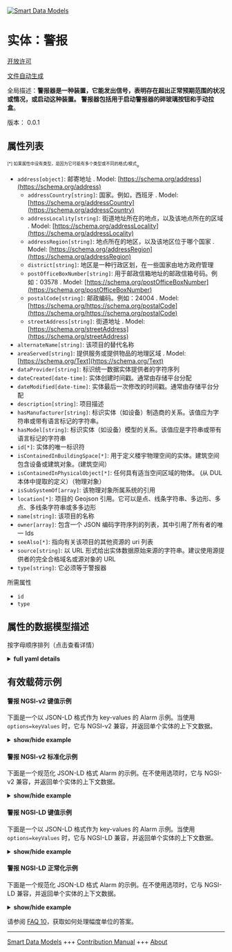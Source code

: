 <!-- 10-Header -->  
[![Smart Data Models](https://smartdatamodels.org/wp-content/uploads/2022/01/SmartDataModels_logo.png "Logo")](https://smartdatamodels.org)  
实体：警报  
=====<!-- /10-Header -->  
<!-- 15-License -->  
[开放许可](https://github.com/smart-data-models//dataModel.S4BLDG/blob/master/Alarm/LICENSE.md)  
[文件自动生成](https://docs.google.com/presentation/d/e/2PACX-1vTs-Ng5dIAwkg91oTTUdt8ua7woBXhPnwavZ0FxgR8BsAI_Ek3C5q97Nd94HS8KhP-r_quD4H0fgyt3/pub?start=false&loop=false&delayms=3000#slide=id.gb715ace035_0_60)  
<!-- /15-License -->  
<!-- 20-Description -->  
全局描述：**警报器是一种装置，它能发出信号，表明存在超出正常预期范围的状况或情况，或启动这种装置。  警报器包括用于启动警报器的碎玻璃按钮和手动拉盒**。  
版本： 0.0.1  
<!-- /20-Description -->  
<!-- 30-PropertiesList -->  

## 属性列表  

<sup><sub>[*] 如果属性中没有类型，是因为它可能有多个类型或不同的格式/模式</sub></sup>。  
- `address[object]`: 邮寄地址  . Model: [https://schema.org/address](https://schema.org/address)	- `addressCountry[string]`: 国家。例如，西班牙  . Model: [https://schema.org/addressCountry](https://schema.org/addressCountry)  
	- `addressLocality[string]`: 街道地址所在的地点，以及该地点所在的区域  . Model: [https://schema.org/addressLocality](https://schema.org/addressLocality)  
	- `addressRegion[string]`: 地点所在的地区，以及该地区位于哪个国家  . Model: [https://schema.org/addressRegion](https://schema.org/addressRegion)  
	- `district[string]`: 地区是一种行政区划，在一些国家由地方政府管理    
	- `postOfficeBoxNumber[string]`: 用于邮政信箱地址的邮政信箱号码。例如：03578  . Model: [https://schema.org/postOfficeBoxNumber](https://schema.org/postOfficeBoxNumber)  
	- `postalCode[string]`: 邮政编码。例如：24004  . Model: [https://schema.org/https://schema.org/postalCode](https://schema.org/https://schema.org/postalCode)  
	- `streetAddress[string]`: 街道地址  . Model: [https://schema.org/streetAddress](https://schema.org/streetAddress)  
- `alternateName[string]`: 该项目的替代名称  - `areaServed[string]`: 提供服务或提供物品的地理区域  . Model: [https://schema.org/Text](https://schema.org/Text)- `dataProvider[string]`: 标识统一数据实体提供者的字符序列  - `dateCreated[date-time]`: 实体创建时间戳。通常由存储平台分配  - `dateModified[date-time]`: 实体最后一次修改的时间戳。通常由存储平台分配  - `description[string]`: 项目描述  - `hasManufacturer[string]`: 标识实体（如设备）制造商的关系。该值应为字符串或带有语言标记的字符串。  - `hasModel[string]`: 标识实体（如设备）模型的关系。该值应是字符串或带有语言标记的字符串  - `id[*]`: 实体的唯一标识符  - `isContainedInBuildingSpace[*]`: 用于定义楼宇物理空间的实体。建筑空间包含设备或建筑对象。(建筑空间）  - `isContainedInPhysicalObject[*]`: 任何具有适当空间区域的物体。  (从 DUL 本体中提取的定义）（物理对象）  - `isSubSystemOf[array]`: 该物理对象所属系统的引用  - `location[*]`: 项目的 Geojson 引用。它可以是点、线条字符串、多边形、多点、多线条字符串或多多边形  - `name[string]`: 该项目的名称  - `owner[array]`: 包含一个 JSON 编码字符序列的列表，其中引用了所有者的唯一 Ids  - `seeAlso[*]`: 指向有关该项目的其他资源的 uri 列表  - `source[string]`: 以 URL 形式给出实体数据原始来源的字符串。建议使用源提供者的完全合格域名或源对象的 URL  - `type[string]`: 它必须等于警报器  <!-- /30-PropertiesList -->  
<!-- 35-RequiredProperties -->  
所需属性  
- `id`  - `type`  <!-- /35-RequiredProperties -->  
<!-- 40-RequiredProperties -->  
<!-- /40-RequiredProperties -->  
<!-- 50-DataModelHeader -->  
## 属性的数据模型描述  
按字母顺序排列（点击查看详情）  
<!-- /50-DataModelHeader -->  
<!-- 60-ModelYaml -->  
<details><summary><strong>full yaml details</strong></summary>    
```yaml  
Alarm:    
  description: An alarm is a device that signals the existence of a condition or situation that is outside the boundaries of normal expectation or that activates such a device.  Alarms include the provision of break glass buttons and manual pull boxes that are used to activate alarms.    
  properties:    
    address:    
      description: The mailing address    
      properties:    
        addressCountry:    
          description: 'The country. For example, Spain'    
          type: string    
          x-ngsi:    
            model: https://schema.org/addressCountry    
            type: Property    
        addressLocality:    
          description: 'The locality in which the street address is, and which is in the region'    
          type: string    
          x-ngsi:    
            model: https://schema.org/addressLocality    
            type: Property    
        addressRegion:    
          description: 'The region in which the locality is, and which is in the country'    
          type: string    
          x-ngsi:    
            model: https://schema.org/addressRegion    
            type: Property    
        district:    
          description: 'A district is a type of administrative division that, in some countries, is managed by the local government'    
          type: string    
          x-ngsi:    
            type: Property    
        postOfficeBoxNumber:    
          description: 'The post office box number for PO box addresses. For example, 03578'    
          type: string    
          x-ngsi:    
            model: https://schema.org/postOfficeBoxNumber    
            type: Property    
        postalCode:    
          description: 'The postal code. For example, 24004'    
          type: string    
          x-ngsi:    
            model: https://schema.org/https://schema.org/postalCode    
            type: Property    
        streetAddress:    
          description: The street address    
          type: string    
          x-ngsi:    
            model: https://schema.org/streetAddress    
            type: Property    
        streetNr:    
          description: Number identifying a specific property on a public street    
          type: string    
          x-ngsi:    
            type: Property    
      type: object    
      x-ngsi:    
        model: https://schema.org/address    
        type: Property    
    alternateName:    
      description: An alternative name for this item    
      type: string    
      x-ngsi:    
        type: Property    
    areaServed:    
      description: The geographic area where a service or offered item is provided    
      type: string    
      x-ngsi:    
        model: https://schema.org/Text    
        type: Property    
    dataProvider:    
      description: A sequence of characters identifying the provider of the harmonised data entity    
      type: string    
      x-ngsi:    
        type: Property    
    dateCreated:    
      description: Entity creation timestamp. This will usually be allocated by the storage platform    
      format: date-time    
      type: string    
      x-ngsi:    
        type: Property    
    dateModified:    
      description: Timestamp of the last modification of the entity. This will usually be allocated by the storage platform    
      format: date-time    
      type: string    
      x-ngsi:    
        type: Property    
    description:    
      description: A description of this item    
      type: string    
      x-ngsi:    
        type: Property    
    hasManufacturer:    
      description: 'A relationship identifying the manufacturer of an entity (e.g., device). The value is expected to be a string or a string with language tag'    
      type: string    
      x-ngsi:    
        type: Property    
    hasModel:    
      description: 'A relationship identifying the model of an entity (e.g., device). The value is expected to be a string or a string with language tag'    
      type: string    
      x-ngsi:    
        type: Property    
    id:    
      anyOf:    
        - description: Identifier format of any NGSI entity    
          maxLength: 256    
          minLength: 1    
          pattern: ^[\w\-\.\{\}\$\+\*\[\]`|~^@!,:\\]+$    
          type: string    
          x-ngsi:    
            type: Property    
        - description: Identifier format of any NGSI entity    
          format: uri    
          type: string    
          x-ngsi:    
            type: Property    
      description: Unique identifier of the entity    
      x-ngsi:    
        type: Property    
    isContainedInBuildingSpace:    
      anyOf:    
        - description: Identifier format of any NGSI entity    
          maxLength: 256    
          minLength: 1    
          pattern: ^[\w\-\.\{\}\$\+\*\[\]`|~^@!,:\\]+$    
          type: string    
          x-ngsi:    
            type: Property    
        - description: Identifier format of any NGSI entity    
          format: uri    
          type: string    
          x-ngsi:    
            type: Property    
      description: An entity used to define the physical spaces of the building. A building space contains devices or building objects. (BuildingSpace)    
      x-ngsi:    
        type: Relationship    
    isContainedInPhysicalObject:    
      anyOf:    
        - description: Identifier format of any NGSI entity    
          maxLength: 256    
          minLength: 1    
          pattern: ^[\w\-\.\{\}\$\+\*\[\]`|~^@!,:\\]+$    
          type: string    
          x-ngsi:    
            type: Property    
        - description: Identifier format of any NGSI entity    
          format: uri    
          type: string    
          x-ngsi:    
            type: Property    
      description: Any Object that has a proper space region.  (Definition extracted from DUL ontology) (PhysicalObject)    
      x-ngsi:    
        type: Relationship    
    isSubSystemOf:    
      description: A reference to a system(s) that this Physical Object is part of    
      items:    
        anyOf:    
          - description: Identifier format of any NGSI entity    
            maxLength: 256    
            minLength: 1    
            pattern: ^[\w\-\.\{\}\$\+\*\[\]`|~^@!,:\\]+$    
            type: string    
            x-ngsi:    
              type: Property    
          - description: Identifier format of any NGSI entity    
            format: uri    
            type: string    
            x-ngsi:    
              type: Property    
        description: 'The class of systems, i.e., systems virtually isolated from the environment, whose behaviour and interactions with the environment are modeled. Systems can be connected to other systems. Connected systems interact in some ways. Systems can also have subsystems. Properties of subsystems somehow contribute to the properties of the supersystem. (System)'    
        x-ngsi:    
          type: Relationship    
      type: array    
      x-ngsi:    
        type: Relationship    
    location:    
      description: 'Geojson reference to the item. It can be Point, LineString, Polygon, MultiPoint, MultiLineString or MultiPolygon'    
      oneOf:    
        - description: Geojson reference to the item. Point    
          properties:    
            bbox:    
              items:    
                type: number    
              minItems: 4    
              type: array    
            coordinates:    
              items:    
                type: number    
              minItems: 2    
              type: array    
            type:    
              enum:    
                - Point    
              type: string    
          required:    
            - type    
            - coordinates    
          title: GeoJSON Point    
          type: object    
          x-ngsi:    
            type: GeoProperty    
        - description: Geojson reference to the item. LineString    
          properties:    
            bbox:    
              items:    
                type: number    
              minItems: 4    
              type: array    
            coordinates:    
              items:    
                items:    
                  type: number    
                minItems: 2    
                type: array    
              minItems: 2    
              type: array    
            type:    
              enum:    
                - LineString    
              type: string    
          required:    
            - type    
            - coordinates    
          title: GeoJSON LineString    
          type: object    
          x-ngsi:    
            type: GeoProperty    
        - description: Geojson reference to the item. Polygon    
          properties:    
            bbox:    
              items:    
                type: number    
              minItems: 4    
              type: array    
            coordinates:    
              items:    
                items:    
                  items:    
                    type: number    
                  minItems: 2    
                  type: array    
                minItems: 4    
                type: array    
              type: array    
            type:    
              enum:    
                - Polygon    
              type: string    
          required:    
            - type    
            - coordinates    
          title: GeoJSON Polygon    
          type: object    
          x-ngsi:    
            type: GeoProperty    
        - description: Geojson reference to the item. MultiPoint    
          properties:    
            bbox:    
              items:    
                type: number    
              minItems: 4    
              type: array    
            coordinates:    
              items:    
                items:    
                  type: number    
                minItems: 2    
                type: array    
              type: array    
            type:    
              enum:    
                - MultiPoint    
              type: string    
          required:    
            - type    
            - coordinates    
          title: GeoJSON MultiPoint    
          type: object    
          x-ngsi:    
            type: GeoProperty    
        - description: Geojson reference to the item. MultiLineString    
          properties:    
            bbox:    
              items:    
                type: number    
              minItems: 4    
              type: array    
            coordinates:    
              items:    
                items:    
                  items:    
                    type: number    
                  minItems: 2    
                  type: array    
                minItems: 2    
                type: array    
              type: array    
            type:    
              enum:    
                - MultiLineString    
              type: string    
          required:    
            - type    
            - coordinates    
          title: GeoJSON MultiLineString    
          type: object    
          x-ngsi:    
            type: GeoProperty    
        - description: Geojson reference to the item. MultiLineString    
          properties:    
            bbox:    
              items:    
                type: number    
              minItems: 4    
              type: array    
            coordinates:    
              items:    
                items:    
                  items:    
                    items:    
                      type: number    
                    minItems: 2    
                    type: array    
                  minItems: 4    
                  type: array    
                type: array    
              type: array    
            type:    
              enum:    
                - MultiPolygon    
              type: string    
          required:    
            - type    
            - coordinates    
          title: GeoJSON MultiPolygon    
          type: object    
          x-ngsi:    
            type: GeoProperty    
      x-ngsi:    
        type: GeoProperty    
    name:    
      description: The name of this item    
      type: string    
      x-ngsi:    
        type: Property    
    owner:    
      description: A List containing a JSON encoded sequence of characters referencing the unique Ids of the owner(s)    
      items:    
        anyOf:    
          - description: Identifier format of any NGSI entity    
            maxLength: 256    
            minLength: 1    
            pattern: ^[\w\-\.\{\}\$\+\*\[\]`|~^@!,:\\]+$    
            type: string    
            x-ngsi:    
              type: Property    
          - description: Identifier format of any NGSI entity    
            format: uri    
            type: string    
            x-ngsi:    
              type: Property    
        description: Unique identifier of the entity    
        x-ngsi:    
          type: Property    
      type: array    
      x-ngsi:    
        type: Property    
    seeAlso:    
      description: list of uri pointing to additional resources about the item    
      oneOf:    
        - items:    
            format: uri    
            type: string    
          minItems: 1    
          type: array    
        - format: uri    
          type: string    
      x-ngsi:    
        type: Property    
    source:    
      description: 'A sequence of characters giving the original source of the entity data as a URL. Recommended to be the fully qualified domain name of the source provider, or the URL to the source object'    
      type: string    
      x-ngsi:    
        type: Property    
    type:    
      description: It must be equal to Alarm    
      enum:    
        - Alarm    
      type: string    
      x-ngsi:    
        type: Property    
  required:    
    - id    
    - type    
  type: object    
  x-derived-from: "https://saref.etsi.org/saref4bldg/v1.1.2/#s4bldg:Alarm"    
  x-disclaimer: 'Redistribution and use in source and binary forms, with or without modification, are permitted  provided that the license conditions are met. Copyleft (c) 2022 Contributors to Smart Data Models Program'    
  x-license-url: https://github.com/smart-data-models/dataModel.S4BLDG/blob/master/Alarm/LICENSE.md    
  x-model-schema: https://smart-data-models.github.com/dataModel.SAREF4BLDG/Alarm/schema.json    
  x-model-tags: SAREF Alarm    
  x-version: 0.0.1    
```  
</details>    
<!-- /60-ModelYaml -->  
<!-- 70-MiddleNotes -->  
<!-- /70-MiddleNotes -->  
<!-- 80-Examples -->  
## 有效载荷示例  
#### 警报 NGSI-v2 键值示例  
下面是一个以 JSON-LD 格式作为 key-values 的 Alarm 示例。当使用 `options=keyValues` 时，它与 NGSI-v2 兼容，并返回单个实体的上下文数据。  
<details><summary><strong>show/hide example</strong></summary>    
```json  
{  
  "id": "urn:ngsi-ld:Alarm:403ddbdf-79c0-4923-9d07-4c962837c527",  
  "type": "Alarm",  
  "isContainedInBuildingSpace": "urn:ngsi-ld:BuildingSpace:5920683a-3228-480c-82f6-17c1cf239df4",  
  "isContainedInPhysicalObject": "urn:ngsi-ld:PhysicalObject:58a84941-5697-4bdd-a39b-0f509d89659f",  
  "isSubSystemOf": [  
    "urn:ngsi-ld:System:d2fa7d6b-adfe-4b27-a231-c5c5edb297ad",  
    "urn:ngsi-ld:System:97320977-f3bd-47f8-8945-c15e1fc0c50f",  
    "urn:ngsi-ld:System:d05a0603-3ea4-4ed8-9a3d-edac79bae877"  
  ],  
  "hasManufacturer": "Alarm Company Inc.",  
  "hasModel": "Alarm 0.1.2",  
  "dateCreated": "2023-01-26T04:02:51Z",  
  "dateModified": "2023-01-26T07:49:05Z",  
  "source": "Import",  
  "name": "Alarm",  
  "alternateName": "Alarm type 2",  
  "description": "Alarm of limited Alarm types",  
  "dataProvider": "IFC file"  
}  
```  
</details>  
#### 警报 NGSI-v2 标准化示例  
下面是一个规范化 JSON-LD 格式 Alarm 的示例。在不使用选项时，它与 NGSI-v2 兼容，并返回单个实体的上下文数据。  
<details><summary><strong>show/hide example</strong></summary>    
```json  
{  
  "id": "urn:ngsi-ld:Alarm:8ae04687-4a9f-4cc8-acfa-2bc726781aaa",  
  "type": "Alarm",  
  "isContainedInBuildingSpace": {  
    "type": "URL",  
    "value": "urn:ngsi-ld:BuildingSpace:db2e26a9-5f4a-4b2c-9510-e7f9e2239efa"  
  },  
  "isContainedInPhysicalObject": {  
    "type": "URL",  
    "value": "urn:ngsi-ld:PhysicalObject:1c447365-0f4e-4350-bfc7-a2974d8297dd"  
  },  
  "isSubSystemOf": {  
    "type": "array",  
    "value": [  
      {  
        "type": "URL",  
        "value": "urn:ngsi-ld:System:38982b54-aaed-4916-ad8f-fcfeccb8fe6d"  
      },  
      {  
        "type": "URL",  
        "value": "urn:ngsi-ld:System:d7ead903-19a3-4f08-90a8-52979e99bc2b"  
      },  
      {  
        "type": "URL",  
        "value": "urn:ngsi-ld:System:5baec201-65ae-41f9-b557-37bd69cd14bb"  
      }  
    ]  
  },  
  "hasManufacturer": {  
    "type": "Text",  
    "value": "Alarm Company Inc."  
  },  
  "hasModel": {  
    "type": "Text",  
    "value": "Alarm 0.1.2"  
  },  
  "dateCreated": {  
    "type": "DateTime",  
    "value": "2023-01-25T14:33:52.1440188+01:00"  
  },  
  "dateModified": {  
    "type": "DateTime",  
    "value": "2023-01-26T10:12:39.8292183+01:00"  
  },  
  "source": {  
    "type": "Text",  
    "value": "Import"  
  },  
  "name": {  
    "type": "Text",  
    "value": "Alarm"  
  },  
  "alternateName": {  
    "type": "Text",  
    "value": "Alarm type 2"  
  },  
  "description": {  
    "type": "Text",  
    "value": "Alarm of limited Alarm types"  
  },  
  "dataProvider": {  
    "type": "Text",  
    "value": "IFC file"  
  }  
}  
```  
</details>  
#### 警报 NGSI-LD 键值示例  
下面是一个以 JSON-LD 格式作为 key-values 的 Alarm 示例。当使用 `options=keyValues` 时，它与 NGSI-LD 兼容，并返回单个实体的上下文数据。  
<details><summary><strong>show/hide example</strong></summary>    
```json  
{  
  "id": "urn:ngsi-ld:Alarm:5c49d555-274b-4ccd-b527-823329defc35",  
  "type": "Alarm",  
  "isContainedInBuildingSpace": "urn:ngsi-ld:BuildingSpace:98c9f61a-d8f8-4326-b4f3-8845c97ad825",  
  "isContainedInPhysicalObject": "urn:ngsi-ld:PhysicalObject:2651a0f9-1d1b-4204-bcfc-a55f2d51f3bd",  
  "isSubSystemOf": [  
    "urn:ngsi-ld:System:8162840d-293b-4e69-a911-479d6040b540",  
    "urn:ngsi-ld:System:573efc0a-de49-43da-bed2-123de1138501",  
    "urn:ngsi-ld:System:565a39a6-eea4-4b32-8dcc-f10941da849a"  
  ],  
  "hasManufacturer": "Alarm Company Inc.",  
  "hasModel": "Alarm 0.1.2",  
  "dateCreated": "2023-01-25T17:55:12Z",  
  "dateModified": "2023-01-25T23:48:06Z",  
  "source": "Import",  
  "name": "Alarm",  
  "alternateName": "Alarm type 2",  
  "description": "Alarm of limited Alarm types",  
  "dataProvider": "IFC file",  
  "@context": [  
    "https://raw.githubusercontent.com/smart-data-models/dataModel.S4BLDG/master/context.jsonld",  
    "https://uri.etsi.org/ngsi-ld/v1/ngsi-ld-core-context.jsonld"  
  ]  
}  
```  
</details>  
#### 警报 NGSI-LD 正常化示例  
下面是一个规范化 JSON-LD 格式 Alarm 的示例。在不使用选项时，它与 NGSI-LD 兼容，并返回单个实体的上下文数据。  
<details><summary><strong>show/hide example</strong></summary>    
```json  
{  
  "id": "urn:ngsi-ld:Alarm:3200afb8-5a97-4a51-b454-a7bb5e7dd272",  
  "type": "Alarm",  
  "isContainedInBuildingSpace": {  
    "type": "Relationship",  
    "object": "urn:ngsi-ld:BuildingSpace:ef503257-cb0f-456e-88eb-90fee65efbd1"  
  },  
  "isContainedInPhysicalObject": {  
    "type": "Relationship",  
    "object": "urn:ngsi-ld:PhysicalObject:c6d91273-5403-4ffb-835d-5bc5f7778667"  
  },  
  "isSubSystemOf": [  
    {  
      "type": "Relationship",  
      "object": "urn:ngsi-ld:System:9cc30a80-baee-46bf-b844-9e5bfd93373f"  
    },  
    {  
      "type": "Relationship",  
      "object": "urn:ngsi-ld:System:c4d6a860-5659-4a7c-a2fe-6e910f200b84"  
    },  
    {  
      "type": "Relationship",  
      "object": "urn:ngsi-ld:System:4c12a0b6-c61d-40ec-9545-50e88d01592e"  
    }  
  ],  
  "hasManufacturer": {  
    "type": "Property",  
    "value": "Alarm Company Inc."  
  },  
  "hasModel": {  
    "type": "Property",  
    "value": "Alarm 0.1.2"  
  },  
  "dateCreated": {  
    "type": "Property",  
    "value": "2023-01-25T20:04:31Z"  
  },  
  "dateModified": {  
    "type": "Property",  
    "value": "2023-01-26T04:48:57Z"  
  },  
  "source": {  
    "type": "Property",  
    "value": "Import"  
  },  
  "name": {  
    "type": "Property",  
    "value": "Alarm"  
  },  
  "alternateName": {  
    "type": "Property",  
    "value": "Alarm type 2"  
  },  
  "description": {  
    "type": "Property",  
    "value": "Alarm of limited Alarm types"  
  },  
  "dataProvider": {  
    "type": "Property",  
    "value": "IFC file"  
  },  
  "@context": [  
    "https://raw.githubusercontent.com/smart-data-models/dataModel.S4BLDG/master/context.jsonld",  
    "https://uri.etsi.org/ngsi-ld/v1/ngsi-ld-core-context.jsonld"  
  ]  
}  
```  
</details><!-- /80-Examples -->  
<!-- 90-FooterNotes -->  
<!-- /90-FooterNotes -->  
<!-- 95-Units -->  
请参阅 [FAQ 10](https://smartdatamodels.org/index.php/faqs/)，获取如何处理幅度单位的答案。  
<!-- /95-Units -->  
<!-- 97-LastFooter -->  
---  
[Smart Data Models](https://smartdatamodels.org) +++ [Contribution Manual](https://bit.ly/contribution_manual) +++ [About](https://bit.ly/Introduction_SDM)<!-- /97-LastFooter -->  
